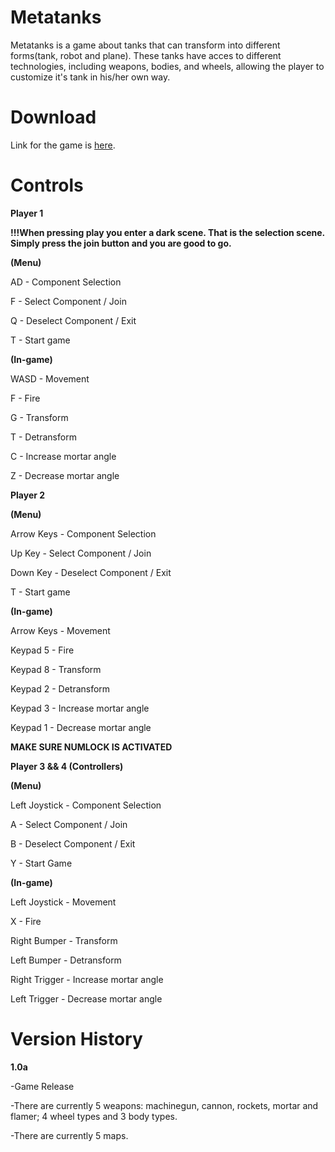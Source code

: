 # Metatanks
Metatanks is a game about tanks that can transform into different forms(tank, robot and plane). These tanks have acces to different technologies, including weapons, bodies, and wheels, allowing the player to customize it's tank in his/her own way.

# Download

Link for the game is [here](http://www.mediafire.com/file/8d38bwaqfb8qbtb/story%25282%2529.zip/file).


# Controls


**Player 1**

**!!!When pressing play you enter a dark scene. That is the selection scene. Simply press the join button and you are good to go.**

**(Menu)**


AD - Component Selection

F - Select Component / Join

Q - Deselect Component / Exit

T - Start game


**(In-game)**


WASD - Movement

F - Fire

G - Transform

T - Detransform

C - Increase mortar angle

Z - Decrease mortar angle


**Player 2**


**(Menu)**


Arrow Keys - Component Selection

Up Key - Select Component / Join

Down Key - Deselect Component / Exit

T - Start game


**(In-game)**


Arrow Keys - Movement

Keypad 5 - Fire

Keypad 8 - Transform

Keypad 2 - Detransform

Keypad 3 - Increase mortar angle

Keypad 1 - Decrease mortar angle


**MAKE SURE NUMLOCK IS ACTIVATED**


**Player 3 && 4 (Controllers)**


**(Menu)**


Left Joystick - Component Selection

A - Select Component / Join

B - Deselect Component / Exit

Y - Start Game


**(In-game)**


Left Joystick - Movement

X - Fire

Right Bumper - Transform

Left Bumper - Detransform

Right Trigger - Increase mortar angle

Left Trigger - Decrease mortar angle

# Version History

**1.0a**

-Game Release

-There are currently 5 weapons: machinegun, cannon, rockets, mortar and flamer; 4 wheel types and 3 body types.

-There are currently 5 maps.
